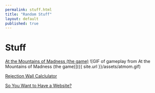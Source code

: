 ```yaml
---
permalink: stuff.html
title: "Random Stuff"
layout: default
published: true
---
```


Stuff
===

[At the Mountains of Madness (the game)](/assets/mountains.html)
![GIF of gameplay from At the Mountains of Madness (the game)]({{ site.url }}/assets/atmom.gif)

[Rejection Wall Calclulator](rejections.html)

[So You Want to Have a Website?](site-guide.html)
